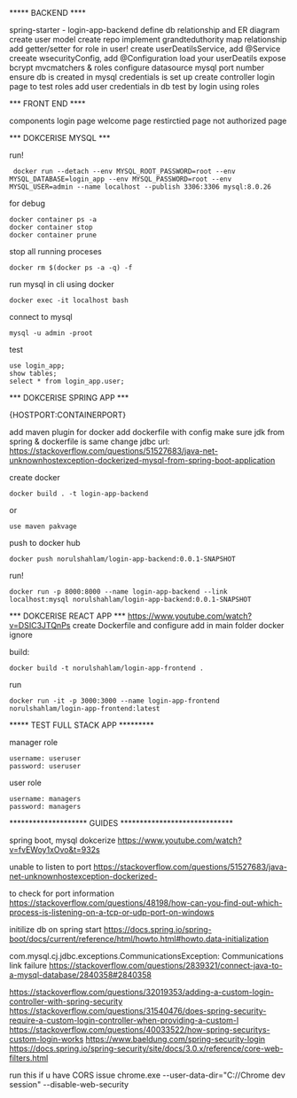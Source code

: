 ***** BACKEND ****

spring-starter - login-app-backend
define db relationship and ER diagram
create user model 
create repo implement grandteduthority
map relationship
	add getter/setter for role in user!
create userDeatilsService, add @Service
creeate wsecurityConfig, add @Configuration
	load your userDeatils
	expose bcrypt
	mvcmatchers & roles
configure datasource
	mysql
	port number
ensure db is created in mysql
credentials is set up
create controller
	login page to test roles
add user credentials in db
	test by login using roles
	
*** FRONT END ****

components
	login page
	welcome page
	restirctied page
	not authorized page
	
	

*** DOKCERISE MYSQL ***


run!
	
	 docker run --detach --env MYSQL_ROOT_PASSWORD=root --env MYSQL_DATABASE=login_app --env MYSQL_PASSWORD=root --env MYSQL_USER=admin --name localhost --publish 3306:3306 mysql:8.0.26
	 
for debug
	
	docker container ps -a
	docker container stop 
	docker container prune
	
stop all running proceses

	docker rm $(docker ps -a -q) -f

run mysql in cli using docker

	docker exec -it localhost bash

connect to mysql

	mysql -u admin -proot
	
test

	use login_app;
	show tables;
	select * from login_app.user;


	
*** DOKCERISE SPRING APP ***

{HOSTPORT:CONTAINERPORT}

add maven plugin for docker
add dockerfile with config
make sure jdk from spring & dockerfile is same 
change jdbc url: https://stackoverflow.com/questions/51527683/java-net-unknownhostexception-dockerized-mysql-from-spring-boot-application

create docker

	docker build . -t login-app-backend
	
or

	use maven pakvage

push to docker hub

	docker push norulshahlam/login-app-backend:0.0.1-SNAPSHOT	


run!

	docker run -p 8000:8000 --name login-app-backend --link localhost:mysql norulshahlam/login-app-backend:0.0.1-SNAPSHOT


*** DOKCERISE REACT APP ***
https://www.youtube.com/watch?v=DSIC3JTQnPs
create Dockerfile and configure
add in main folder
docker ignore

build:

	docker build -t norulshahlam/login-app-frontend .
	
run 

	docker run -it -p 3000:3000 --name login-app-frontend norulshahlam/login-app-frontend:latest
	
	
***** TEST FULL STACK APP *********

manager role

	username: useruser
	password: useruser

user role

	username: managers
	password: managers
	
	












******************** GUIDES *****************************

spring boot, mysql dokcerize
https://www.youtube.com/watch?v=fvEWoy1xOvo&t=932s

unable to listen to port
https://stackoverflow.com/questions/51527683/java-net-unknownhostexception-dockerized-

to check for port information
https://stackoverflow.com/questions/48198/how-can-you-find-out-which-process-is-listening-on-a-tcp-or-udp-port-on-windows

initilize db on spring start
https://docs.spring.io/spring-boot/docs/current/reference/html/howto.html#howto.data-initialization
	
com.mysql.cj.jdbc.exceptions.CommunicationsException: Communications link failure
https://stackoverflow.com/questions/2839321/connect-java-to-a-mysql-database/2840358#2840358
 	
https://stackoverflow.com/questions/32019353/adding-a-custom-login-controller-with-spring-security
https://stackoverflow.com/questions/31540476/does-spring-security-require-a-custom-login-controller-when-providing-a-custom-l
https://stackoverflow.com/questions/40033522/how-spring-securitys-custom-login-works
https://www.baeldung.com/spring-security-login
https://docs.spring.io/spring-security/site/docs/3.0.x/reference/core-web-filters.html

run this if u have CORS issue
chrome.exe --user-data-dir="C://Chrome dev session" --disable-web-security